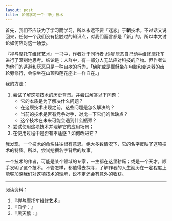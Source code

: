 ```yaml
---
layout: post
title: 如何学习一个「新」技术
---
```


首先，我们不应该为了学习而学习，所以永远不要「迷恋」于**新**技术。不过话又说回来，任何一个我们没有接触过的知识点，对我们而言都是「新」的，所以本文讨论如何应对这一场景。

『禅与摩托车维修艺术』一书中，作者对于同行者 _约翰_ 厌恶自己动手维修摩托车进行了深刻地思考。结论是：人群中，有一部分人无法应对科技的产物。但作者认为他们的逃避和厌恶只是一种自欺的行为。「佛陀或是耶稣坐在电脑和变速器的齿轮旁修行，会像坐在山顶和莲花座上一样自在。」


我的方法：

1. 尝试了解这项技术的历史背景。并尝试解答以下问题：
    - 它的本质是为了解决什么问题？
    - 在这项技术出现之前，这些问题是怎么解决的？
    - 当前的技术是否有竞争对手，对比一下它们的优缺点？
    - 这个技术在未来可能会遇到什么瓶颈？
2. 尝试使用这项技术并理解它的应用场景；
3. 在使用过程中是否有不适感？如何改进它？

我发现，一个技术的命名往往很有意思。绝大多数情况下，它的名字反映了这项技术的特质。所以，尝试挖掘名字背后的故事。

一个技术的作者，可能是某个领域的专家，一生都在这里耕耘；或是一个天才，顺手发明了这个技术。不管怎样，都值得去探寻，了解作者的人生阅历在一定程度上能够加深我们对这项技术的理解，说不定还会有意外的收获。







---

阅读资料：

1. 『禅与摩托车维修艺术』
1. 『自学：』
1. 『黑天鹅：』